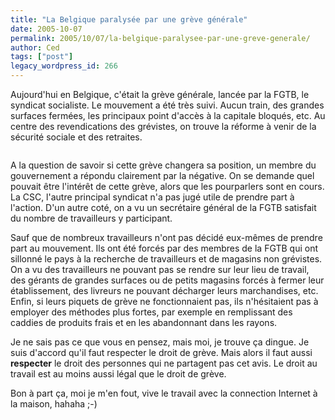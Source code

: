 ```yaml
---
title: "La Belgique paralysée par une grève générale"
date: 2005-10-07
permalink: 2005/10/07/la-belgique-paralysee-par-une-greve-generale/
author: Ced
tags: ["post"]
legacy_wordpress_id: 266
---
```


Aujourd'hui en Belgique, c'était la grève générale, lancée par la FGTB, le syndicat socialiste. Le mouvement a été très suivi. Aucun train, des grandes surfaces fermées, les principaux point d'accès à la capitale bloqués, etc. Au centre des revendications des grévistes, on trouve  la réforme à venir de la sécurité sociale et des retraites.

<img src="https://64k.be/wp-content/uploads/2006/actu/greve-belgique.jpg" alt="" />

<!-- excerpt -->

A la question de savoir si cette grève changera sa position, un membre du gouvernement a répondu clairement par la négative. On se demande quel pouvait être l'intérêt de cette grève, alors que les pourparlers sont en cours. La CSC, l'autre principal syndicat n'a pas jugé utile de prendre part à l'action. D'un autre coté, on a vu un secrétaire général de la FGTB satisfait du nombre de travailleurs y participant.

Sauf que de nombreux travailleurs n'ont pas décidé eux-mêmes de prendre part au mouvement. Ils ont été forcés par des membres de la FGTB qui ont sillonné le pays à la recherche de travailleurs et de magasins non grévistes. On a vu des travailleurs ne pouvant pas se rendre sur leur lieu de travail, des gérants de grandes surfaces ou de petits magasins forcés à fermer leur établissement, des livreurs ne pouvant décharger leurs marchandises, etc. Enfin, si leurs piquets de grève ne fonctionnaient pas, ils n'hésitaient pas à employer des méthodes plus fortes, par exemple en remplissant des caddies de produits frais et en les abandonnant dans les rayons.

Je ne sais pas ce que vous en pensez, mais moi, je trouve ça dingue. Je suis d'accord qu'il faut respecter le droit de grève. Mais alors il faut aussi __respecter__ le droit des personnes qui ne partagent pas cet avis. Le droit au travail est au moins aussi légal que le droit de grève.

Bon à part ça, moi je m'en fout, vive le travail avec la connection Internet à la maison, hahaha ;-)
